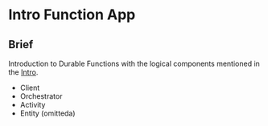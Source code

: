 # Intro Function App

## Brief
Introduction to Durable Functions with the logical components mentioned in the [Intro](https://antempus.dev/durable-function-series/).
- Client
- Orchestrator
- Activity
- Entity (omitteda)

